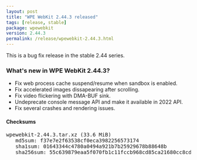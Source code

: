 ```yaml
---
layout: post
title: "WPE WebKit 2.44.3 released"
tags: [release, stable]
package: wpewebkit
version: 2.44.3
permalink: /release/wpewebkit-2.44.3.html
---
```


This is a bug fix release in the stable 2.44 series.

### What's new in WPE WebKit 2.44.3?

- Fix web process cache suspend/resume when sandbox is enabled.
- Fix accelerated images dissapearing after scrolling.
- Fix video flickering with DMA-BUF sink.
- Undeprecate console message API and make it available in 2022 API.
- Fix several crashes and rendering issues.

#### Checksums

<pre>
wpewebkit-2.44.3.tar.xz (33.6 MiB)
   md5sum: f37e7e2f63538cf0eca3982256573174
   sha1sum: 01643344c4780a0494a921b7b25929678b88648b
   sha256sum: 55c639879eaa5f070fb1c11fccb968cd85ca21680cc8cd0cd638135ca24433bb
</pre>
